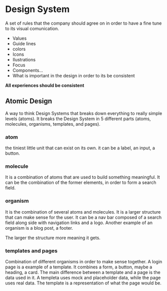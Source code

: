 # Design System

A set of rules that the company should agree on in order to have a fine tune to its visual comunication. 
- Values
- Guide lines
- colors
- Icons
- Ilustrations
- Focus
- Components...
- What is important in the design in order to its be consistent

**All experiences should be consistent**

## Atomic Design

A way to think Design Systems that breaks down everything to really simple levels (atoms). It breaks the Design System in 5 different parts (atoms, molecules, organisms, templates, and pages).

### atom 
the tiniest little unit that can exist on its own.
it can be a label, an input, a button.

### molecule
It is a combination of atoms that are used to build something meaningful.
It can be the combination of the former elements, in order to form a search field.

### organism
It is the combination of several atoms and molecules. It is a larger structure that can make sense for the user.
It can be a nav bar composed of a search field along side with navigation links and a logo. Another example of an organism is a blog post, a footer.

The larger the structure more meaning it gets.

### templates and pages
Combination of different organisms in order to make sense together.
A login page is a example of a template. It combines a form, a button, maybe a heading, a card.
The main difference between a template and a page is the data used in it. A templeta uses mock and placeholder data, while the page uses real data.
The template is a representation of what the page would be.

